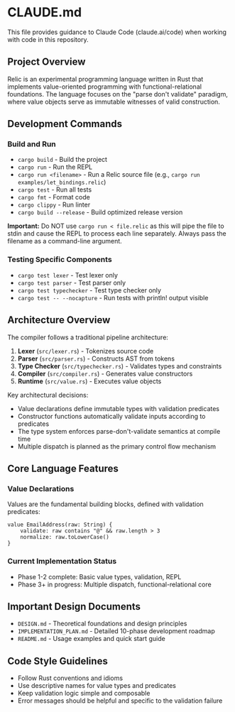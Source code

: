 # CLAUDE.md

This file provides guidance to Claude Code (claude.ai/code) when working with code in this repository.

## Project Overview

Relic is an experimental programming language written in Rust that implements value-oriented programming with functional-relational foundations. The language focuses on the "parse don't validate" paradigm, where value objects serve as immutable witnesses of valid construction.

## Development Commands

### Build and Run
- `cargo build` - Build the project
- `cargo run` - Run the REPL
- `cargo run <filename>` - Run a Relic source file (e.g., `cargo run examples/let_bindings.relic`)
- `cargo test` - Run all tests
- `cargo fmt` - Format code
- `cargo clippy` - Run linter
- `cargo build --release` - Build optimized release version

**Important:** Do NOT use `cargo run < file.relic` as this will pipe the file to stdin and cause the REPL to process each line separately. Always pass the filename as a command-line argument.

### Testing Specific Components
- `cargo test lexer` - Test lexer only
- `cargo test parser` - Test parser only
- `cargo test typechecker` - Test type checker only
- `cargo test -- --nocapture` - Run tests with println! output visible

## Architecture Overview

The compiler follows a traditional pipeline architecture:

1. **Lexer** (`src/lexer.rs`) - Tokenizes source code
2. **Parser** (`src/parser.rs`) - Constructs AST from tokens
3. **Type Checker** (`src/typechecker.rs`) - Validates types and constraints
4. **Compiler** (`src/compiler.rs`) - Generates value constructors
5. **Runtime** (`src/value.rs`) - Executes value objects

Key architectural decisions:
- Value declarations define immutable types with validation predicates
- Constructor functions automatically validate inputs according to predicates
- The type system enforces parse-don't-validate semantics at compile time
- Multiple dispatch is planned as the primary control flow mechanism

## Core Language Features

### Value Declarations
Values are the fundamental building blocks, defined with validation predicates:
```relic
value EmailAddress(raw: String) {
    validate: raw contains "@" && raw.length > 3
    normalize: raw.toLowerCase()
}
```

### Current Implementation Status
- Phase 1-2 complete: Basic value types, validation, REPL
- Phase 3+ in progress: Multiple dispatch, functional-relational core

## Important Design Documents
- `DESIGN.md` - Theoretical foundations and design principles
- `IMPLEMENTATION_PLAN.md` - Detailed 10-phase development roadmap
- `README.md` - Usage examples and quick start guide

## Code Style Guidelines
- Follow Rust conventions and idioms
- Use descriptive names for value types and predicates
- Keep validation logic simple and composable
- Error messages should be helpful and specific to the validation failure